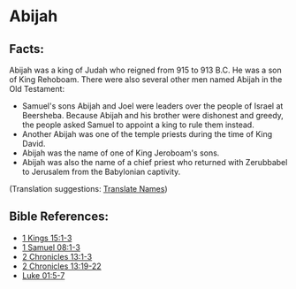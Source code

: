 # Abijah #

## Facts: ##

Abijah was a king of Judah who reigned from 915 to 913 B.C. He was a son of King Rehoboam. There were also several other men named Abijah in the Old Testament:

* Samuel's sons Abijah and Joel were leaders over the people of Israel at Beersheba. Because Abijah and his brother were dishonest and greedy, the people asked Samuel to appoint a king to rule them instead.
* Another Abijah was one of the temple priests during the time of King David.
* Abijah was the name of one of King Jeroboam's sons.
* Abijah was also the name of a chief priest who returned with Zerubbabel to Jerusalem from the Babylonian captivity.

(Translation suggestions: [Translate Names](https://git.door43.org/Door43/en-ta-translate-vol1/src/master/content/translate_names.md))

## Bible References: ##

* [1 Kings 15:1-3](https://door43.org/en/bible/notes/1ki/15/01)
* [1 Samuel 08:1-3](https://door43.org/en/bible/notes/1sa/08/01)
* [2 Chronicles 13:1-3](https://door43.org/en/bible/notes/2ch/13/01)
* [2 Chronicles 13:19-22](https://door43.org/en/bible/notes/2ch/13/19)
* [Luke 01:5-7](https://door43.org/en/bible/notes/luk/01/05)

